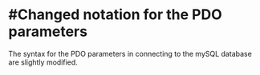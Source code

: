 #Changed notation for the PDO parameters
=====================

The syntax for the PDO parameters in connecting to the mySQL database are slightly modified.
